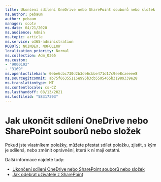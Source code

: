 ```yaml
---
title: Ukončení sdílení OneDrive nebo SharePoint souborů nebo složek
ms.author: pebaum
author: pebaum
manager: scotv
ms.date: 04/21/2020
ms.audience: Admin
ms.topic: article
ms.service: o365-administration
ROBOTS: NOINDEX, NOFOLLOW
localization_priority: Normal
ms.collection: Adm_O365
ms.custom:
- "9000192"
- "3169"
ms.openlocfilehash: 0ebe6cbc730d2b3de6cbbe471d17c9ee8caeeee8
ms.sourcegitcommit: ab75f66355116e995b3cb5505465b31989339e28
ms.translationtype: MT
ms.contentlocale: cs-CZ
ms.lasthandoff: 08/13/2021
ms.locfileid: "58317393"
---
```

# <a name="how-to-stop-sharing-onedrive-or-sharepoint-files-or-folders"></a>Jak ukončit sdílení OneDrive nebo SharePoint souborů nebo složek

Pokud jste vlastníkem položky, můžete přestat sdílet položku, zjistit, s kým je sdílená, nebo změnit oprávnění, která k ní mají ostatní.

Další informace najdete tady: 

- [Ukončení sdílení OneDrive nebo SharePoint souborů nebo složek](https://support.office.com/article/stop-sharing-onedrive-or-sharepoint-files-or-folders-or-change-permissions-0a36470f-d7fe-40a0-bd74-0ac6c1e13323)
- [Jak odebrat uživatele z SharePoint](https://docs.microsoft.com/sharepoint/remove-users)